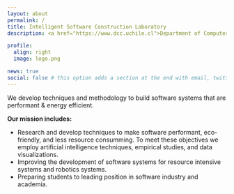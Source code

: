 ```yaml
---
layout: about
permalink: /
title: Intelligent Software Construction Laboratory
description: <a href="https://www.dcc.uchile.cl">Department of Computer Science</a>, <a href="http://ingenieria.uchile.cl">FCFM</a>, <a href="http://www.uchile.cl">University of Chile</a>.

profile:
  align: right
  image: logo.png

news: true
social: false # this option adds a section at the end with email, twitter, etc.
---
```


We develop techniques and methodology to build software systems that are performant & energy efficient.

**Our mission includes:**
* Research and develop techniques to make software performant, eco-friendly, and less resource consumming. To meet these objectives we employ artificial intelligence techniques, empirical studies, and data visualizations.
* Improving the development of software systems for resource intensive systems and robotics systems.
* Preparing students to leading position in software industry and academia.

